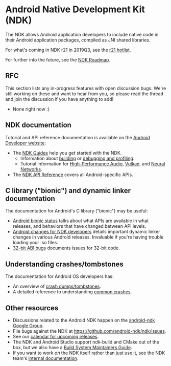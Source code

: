 # Android Native Development Kit (NDK)

The NDK allows Android application developers to include
native code in their Android application packages, compiled as JNI shared
libraries.

For what's coming in NDK r21 in 2019Q3, see the [r21 hotlist](https://github.com/android-ndk/ndk/milestone/20).

For further into the future, see the [NDK Roadmap](https://android.googlesource.com/platform/ndk/+/master/docs/Roadmap.md).

## RFC

This section lists any in-progress features with open discussion bugs. We're
still working on these and want to hear from you, so please read the thread and
join the discussion if you have anything to add!

 * None right now :)

## NDK documentation

Tutorial and API reference documentation is available on the [Android Developer website](https://developer.android.com/ndk/):
   * The [NDK Guides](https://developer.android.com/ndk/guides/) help you get started with the NDK.
     * Information about [building](https://developer.android.com/ndk/guides/build)
       or [debugging and profiling](https://developer.android.com/ndk/guides/debug).
     * Tutorial information for
       [High-Performance Audio](https://developer.android.com/ndk/guides/audio),
       [Vulkan](https://developer.android.com/ndk/guides/graphics), and
       [Neural Networks](https://developer.android.com/ndk/guides/neuralnetworks).
   * The [NDK API Reference](https://developer.android.com/ndk/reference) covers all Android-specific APIs.

## C library ("bionic") and dynamic linker documentation

The documentation for Android's C library ("bionic") may be useful:
   * [Android bionic status](https://android.googlesource.com/platform/bionic/+/master/docs/status.md) talks
     about what APIs are available in what releases, and behaviors that have changed between API levels.
   * [Android changes for NDK developers](https://android.googlesource.com/platform/bionic/+/master/android-changes-for-ndk-developers.md)
     details important dynamic linker changes in various Android releases. Invaluable if
     you're having trouble loading your .so files.
   * [32-bit ABI bugs](https://android.googlesource.com/platform/bionic/+/master/docs/32-bit-abi.md)
     documents issues for 32-bit code.

## Understanding crashes/tombstones

The documentation for Android OS developers has:
   * An overview of [crash dumps/tombstones](https://source.android.com/devices/tech/debug).
   * A detailed reference to understanding [common crashes](https://source.android.com/devices/tech/debug/native-crash).

## Other resources

 * Discussions related to the Android NDK happen on the [android-ndk Google
   Group](http://groups.google.com/group/android-ndk).
 * File bugs against the NDK at https://github.com/android-ndk/ndk/issues.
 * See our [calendar for upcoming releases](https://github.com/android-ndk/ndk/wiki).
 * The NDK and Android Studio support ndk-build and CMake out of the box, but we also have a
   [Build System Maintainers Guide](https://android.googlesource.com/platform/ndk/+/master/docs/BuildSystemMaintainers.md).
 * If you want to work _on_ the NDK itself rather than just use it, see the NDK team's
[internal documentation](https://android.googlesource.com/platform/ndk/+/master/README.md).


